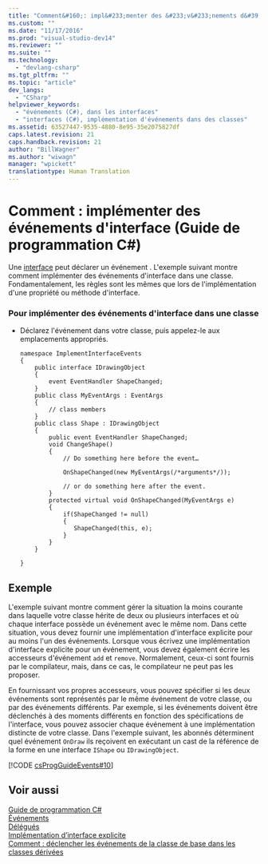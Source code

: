 ```yaml
---
title: "Comment&#160;: impl&#233;menter des &#233;v&#233;nements d&#39;interface (Guide de programmation C#) | Microsoft Docs"
ms.custom: ""
ms.date: "11/17/2016"
ms.prod: "visual-studio-dev14"
ms.reviewer: ""
ms.suite: ""
ms.technology: 
  - "devlang-csharp"
ms.tgt_pltfrm: ""
ms.topic: "article"
dev_langs: 
  - "CSharp"
helpviewer_keywords: 
  - "événements (C#), dans les interfaces"
  - "interfaces (C#), implémentation d'événements dans des classes"
ms.assetid: 63527447-9535-4880-8e95-35e2075827df
caps.latest.revision: 21
caps.handback.revision: 21
author: "BillWagner"
ms.author: "wiwagn"
manager: "wpickett"
translationtype: Human Translation
---
```

# Comment&#160;: impl&#233;menter des &#233;v&#233;nements d&#39;interface (Guide de programmation C#)
Une [interface](../../../csharp/language-reference/keywords/interface.md) peut déclarer un événement [](../../../csharp/language-reference/keywords/event.md "event (C# Reference)").  L'exemple suivant montre comment implémenter des événements d'interface dans une classe.  Fondamentalement, les règles sont les mêmes que lors de l'implémentation d'une propriété ou méthode d'interface.  
  
### Pour implémenter des événements d'interface dans une classe  
  
-   Déclarez l'événement dans votre classe, puis appelez\-le aux emplacements appropriés.  
  
    ```  
    namespace ImplementInterfaceEvents  
    {  
        public interface IDrawingObject  
        {  
            event EventHandler ShapeChanged;  
        }  
        public class MyEventArgs : EventArgs   
        {  
            // class members  
        }  
        public class Shape : IDrawingObject  
        {  
            public event EventHandler ShapeChanged;  
            void ChangeShape()  
            {  
                // Do something here before the event…  
  
                OnShapeChanged(new MyEventArgs(/*arguments*/));  
  
                // or do something here after the event.   
            }  
            protected virtual void OnShapeChanged(MyEventArgs e)  
            {  
                if(ShapeChanged != null)  
                {  
                   ShapeChanged(this, e);  
                }  
            }  
        }  
  
    }  
    ```  
  
## Exemple  
 L'exemple suivant montre comment gérer la situation la moins courante dans laquelle votre classe hérite de deux ou plusieurs interfaces et où chaque interface possède un événement avec le même nom.  Dans cette situation, vous devez fournir une implémentation d'interface explicite pour au moins l'un des événements.  Lorsque vous écrivez une implémentation d'interface explicite pour un événement, vous devez également écrire les accesseurs d'événement `add` et `remove`.  Normalement, ceux\-ci sont fournis par le compilateur, mais, dans ce cas, le compilateur ne peut pas les proposer.  
  
 En fournissant vos propres accesseurs, vous pouvez spécifier si les deux événements sont représentés par le même événement de votre classe, ou par des événements différents.  Par exemple, si les événements doivent être déclenchés à des moments différents en fonction des spécifications de l'interface, vous pouvez associer chaque événement à une implémentation distincte de votre classe.  Dans l'exemple suivant, les abonnés déterminent quel événement `OnDraw` ils reçoivent en exécutant un cast de la référence de la forme en une interface `IShape` ou `IDrawingObject`.  
  
 [!CODE [csProgGuideEvents#10](../CodeSnippet/VS_Snippets_VBCSharp/csProgGuideEvents#10)]  
  
## Voir aussi  
 [Guide de programmation C\#](../../../csharp/programming-guide/index.md)   
 [Événements](../../../csharp/programming-guide/events/index.md)   
 [Délégués](../../../csharp/programming-guide/delegates/index.md)   
 [Implémentation d’interface explicite](../../../csharp/programming-guide/interfaces/explicit-interface-implementation.md)   
 [Comment : déclencher les événements de la classe de base dans les classes dérivées](../../../csharp/programming-guide/events/how-to-raise-base-class-events-in-derived-classes.md)